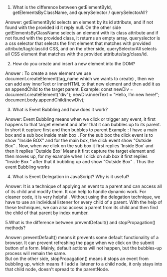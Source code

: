 1. What is the difference between getElementById, getElementsByClassName, and querySelector / querySelectorAll?

Answer: getElementById selects an element by its id attribute, and if not found with the provided id it reply null. On the other side getElementsByClassName selects an element with its class attribute and if not found with the provided class, it returns an empty array.
queryslector is a css selector that selects the first element that matches with provided attribute/tag/class/id CSS, and on the other side, querySelectorAll selects all CSS element that matches with the provided attribute/tag/class/id.  


2. How do you create and insert a new element into the DOM?

Answer : To create a new element we use document.createElement(tag_name which we wants to create) , then we can add any innerText or innerHTML to that new element and
then add it as an appendChild to the target parent. 
Example: const newDiv = document.createElement("div");
        newDiv.innerText = "Hello, I’m new here!"; 
        document.body.appendChild(newDiv);


3. What is Event Bubbling and how does it work?

Answer: Event Bubbling means when we click or trigger any event, it first happens to that target element and after that it can bubbles up to its parent. In short it capture first and then bubbles to parent
Example :  I have a main box and a sub box inside main box . For the sub box the click event is to show "Inside BOX" and for the main box, the click event show "Outside Box" . Now, when we click on the sub box it first replies 'Inside Box' and then it replies 'Outside Box'
Means it first capture the target element and then moves up, for my example when I click on sub box it first replies "Inside Box " after that it bubbling up and show "Outside Box" . Thus the event Bubbling works

4. What is Event Delegation in JavaScript? Why is it useful?

Answer: It is a technique of applying an event to a parent and can access all of its child and modify them. It can help to handle dynamic work. For cleaner code, it is very helpful . Without using the delegation technique, we have to use an individual listener for every child of a parent. With the help of these techniques, we can also access a parent from its child and then find the child of that parent by index number. 


5.What is the difference between preventDefault() and stopPropagation() methods?

Answer:  preventDefault() means it prevents some default functionality of a browser. It can prevent refreshing the page when we click on the submit button of a form. Mainly, default actions will not happen, but the bubbles-up process will remain the same.  
But on the other side, stopPropagation() means it stops an event from bubbling up, which means if I add a listener to a child node, it only stays into that child node, doesn't spread to the parentNode.
